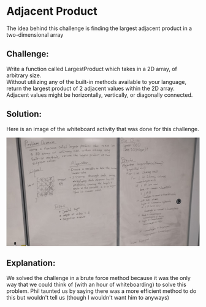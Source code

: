 # Adjacent Product

The idea behind this challenge is finding the largest adjacent product in a two-dimensional array 

## Challenge:

Write a function called LargestProduct which takes in a 2D array, of arbitrary size.  
Without utilizing any of the built-in methods available to your language, return the largest product of 2 adjacent values within the 2D array.  
Adjacent values might be horizontally, vertically, or diagonally connected.

## Solution:

Here is an image of the whiteboard activity that was done for this challenge.

![Binary Search](../../assets/array_adjacent_product.jpg)

## Explanation:

We solved the challenge in a brute force method because it was the only way that we could think of (with an hour of whiteboarding) to solve this problem.
Phil taunted us by saying there was a more efficient method to do this but wouldn't tell us (though I wouldn't want him to anyways)